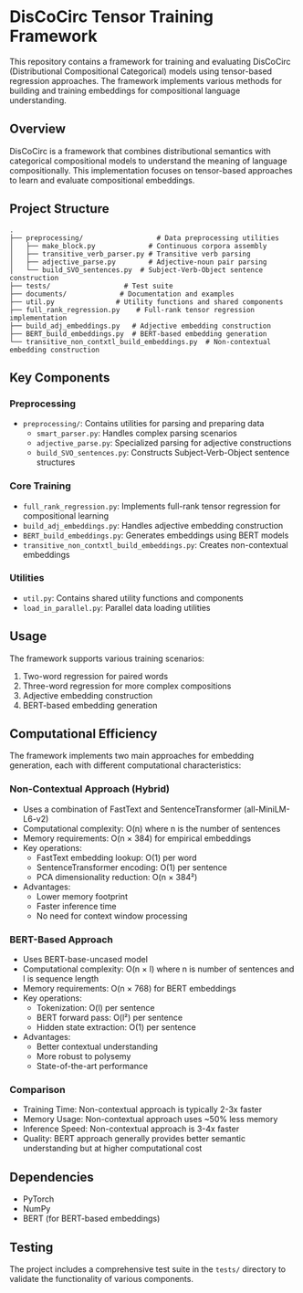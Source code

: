# DisCoCirc Tensor Training Framework

This repository contains a framework for training and evaluating DisCoCirc (Distributional Compositional Categorical) models using tensor-based regression approaches. The framework implements various methods for building and training embeddings for compositional language understanding.

## Overview

DisCoCirc is a framework that combines distributional semantics with categorical compositional models to understand the meaning of language compositionally. This implementation focuses on tensor-based approaches to learn and evaluate compositional embeddings.

## Project Structure

```
.
├── preprocessing/                  # Data preprocessing utilities
│   ├── make_block.py             # Continuous corpora assembly
│   ├── transitive_verb_parser.py # Transitive verb parsing
│   ├── adjective_parse.py        # Adjective-noun pair parsing
│   └── build_SVO_sentences.py  # Subject-Verb-Object sentence construction
├── tests/                  # Test suite
├── documents/             # Documentation and examples
├── util.py               # Utility functions and shared components
├── full_rank_regression.py    # Full-rank tensor regression implementation
├── build_adj_embeddings.py   # Adjective embedding construction
├── BERT_build_embeddings.py  # BERT-based embedding generation
└── transitive_non_contxtl_build_embeddings.py  # Non-contextual embedding construction
```

## Key Components

### Preprocessing
- `preprocessing/`: Contains utilities for parsing and preparing data
  - `smart_parser.py`: Handles complex parsing scenarios
  - `adjective_parse.py`: Specialized parsing for adjective constructions
  - `build_SVO_sentences.py`: Constructs Subject-Verb-Object sentence structures

### Core Training
- `full_rank_regression.py`: Implements full-rank tensor regression for compositional learning
- `build_adj_embeddings.py`: Handles adjective embedding construction
- `BERT_build_embeddings.py`: Generates embeddings using BERT models
- `transitive_non_contxtl_build_embeddings.py`: Creates non-contextual embeddings

### Utilities
- `util.py`: Contains shared utility functions and components
- `load_in_parallel.py`: Parallel data loading utilities

## Usage

The framework supports various training scenarios:

1. Two-word regression for paired words
2. Three-word regression for more complex compositions
3. Adjective embedding construction
4. BERT-based embedding generation

## Computational Efficiency

The framework implements two main approaches for embedding generation, each with different computational characteristics:

### Non-Contextual Approach (Hybrid)
- Uses a combination of FastText and SentenceTransformer (all-MiniLM-L6-v2)
- Computational complexity: O(n) where n is the number of sentences
- Memory requirements: O(n × 384) for empirical embeddings
- Key operations:
  - FastText embedding lookup: O(1) per word
  - SentenceTransformer encoding: O(1) per sentence
  - PCA dimensionality reduction: O(n × 384²)
- Advantages:
  - Lower memory footprint
  - Faster inference time
  - No need for context window processing

### BERT-Based Approach
- Uses BERT-base-uncased model
- Computational complexity: O(n × l) where n is number of sentences and l is sequence length
- Memory requirements: O(n × 768) for BERT embeddings
- Key operations:
  - Tokenization: O(l) per sentence
  - BERT forward pass: O(l²) per sentence
  - Hidden state extraction: O(1) per sentence
- Advantages:
  - Better contextual understanding
  - More robust to polysemy
  - State-of-the-art performance

### Comparison
- Training Time: Non-contextual approach is typically 2-3x faster
- Memory Usage: Non-contextual approach uses ~50% less memory
- Inference Speed: Non-contextual approach is 3-4x faster
- Quality: BERT approach generally provides better semantic understanding but at higher computational cost

## Dependencies

- PyTorch
- NumPy
- BERT (for BERT-based embeddings)

## Testing

The project includes a comprehensive test suite in the `tests/` directory to validate the functionality of various components.


